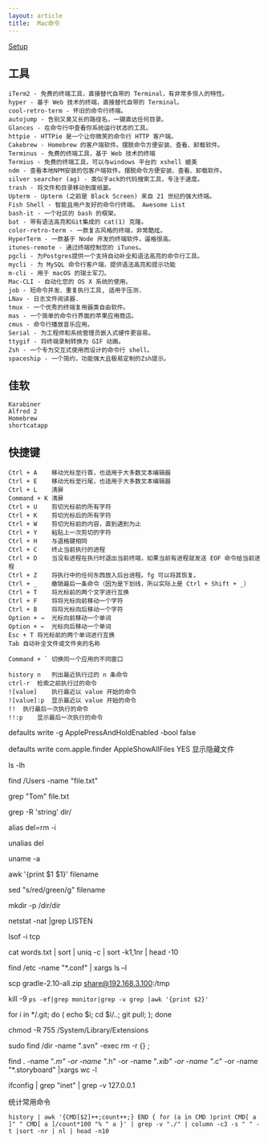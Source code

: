 ```yaml
---
layout: article
title:  Mac命令
---
```



[Setup](https://sourabhbajaj.com/mac-setup/)


## 工具

```
iTerm2 - 免费的终端工具，直接替代自带的 Terminal，有非常多惊人的特性。
hyper - 基于 Web 技术的终端，直接替代自带的 Terminal。
cool-retro-term - 怀旧的命令行终端。
autojump - 告别又臭又长的路径名，一键直达任何目录。
Glances - 在命令行中查看你系统运行状态的工具。
httpie - HTTPie 是一个让你微笑的命令行 HTTP 客户端。
Cakebrew - Homebrew 的客户端软件。摆脱命令方便安装、查看、卸载软件。
Terminus - 免费的终端工具，基于 Web 技术的终端
Termius - 免费的终端工具，可以与windows 平台的 xshell 媲美
ndm - 查看本地NPM安装的包客户端软件。摆脱命令方便安装、查看、卸载软件。
silver searcher (ag) - 类似于ack的代码搜索工具，专注于速度。
trash - 将文件和目录移动到废纸篓。
Upterm - Upterm (之前是 Black Screen) 来自 21 世纪的强大终端。
Fish Shell - 智能且用户友好的命令行终端。 Awesome List
bash-it - 一个社区的 bash 的框架。
bat - 带有语法高亮和Git集成的 cat(1) 克隆。
color-retro-term - 一款复古风格的终端，非常酷炫。
HyperTerm - 一款基于 Node 开发的终端软件，逼格很高。
itunes-remote - 通过终端控制您的 iTunes。
pgcli - 为Postgres提供一个支持自动补全和语法高亮的命令行工具。
mycli - 为 MySQL 命令行客户端，提供语法高亮和提示功能
m-cli - 用于 macOS 的瑞士军刀。
Mac-CLI - 自动化您的 OS X 系统的使用。
job - 短命令并发、重复执行工具, 适用于压测.
LNav - 日志文件阅读器.
tmux - 一个优秀的终端复用器类自由软件。
mas - 一个简单的命令行界面的苹果应用商店。
cmus - 命令行播放音乐应用。
Serial - 为工程师和系统管理员嵌入式硬件更容易。
ttygif - 将终端录制转换为 GIF 动画。
Zsh - 一个专为交互式使用而设计的命令行 shell。
spaceship - 一个简约，功能强大且极易定制的Zsh提示。
```

## 佳软

```
Karabiner
Alfred 2
Homebrew
shortcatapp
```



## 快捷键

```
Ctrl + A	移动光标至行首，也适用于大多数文本编辑器
Ctrl + E	移动光标至行尾，也适用于大多数文本编辑器
Ctrl + L	清屏
Command + K	清屏
Ctrl + U	剪切光标前的所有字符
Ctrl + K	剪切光标后的所有字符
Ctrl + W	剪切光标前的内容，直到遇到为止
Ctrl + Y	粘贴上一次剪切的字符
Ctrl + H	与退格键相同
Ctrl + C	终止当前执行的进程
Ctrl + D	当没有进程在执行时退出当前终端，如果当前有进程就发送 EOF 命令给当前进程
Ctrl + Z	将执行中的任何东西放入后台进程。fg 可以将其恢复。
Ctrl + _	撤销最后一条命令（因为是下划线，所以实际上是 Ctrl + Shift + _）
Ctrl + T	将光标前的两个文字进行互换
Ctrl + F	将将光标向前移动一个字符
Ctrl + B	将将光标向后移动一个字符
Option + →	光标向前移动一个单词
Option + ←	光标向后移动一个单词
Esc + T	将光标前的两个单词进行互换
Tab	自动补全文件或文件夹的名称

Command + ` 切换同一个应用的不同窗口

```

```
history n	列出最近执行过的 n 条命令
ctrl-r	检索之前执行过的命令
![value]	执行最近以 value 开始的命令
![value]:p	显示最近以 value 开始的命令
!!	执行最后一次执行的命令
!!:p	显示最后一次执行的命令
```

defaults write -g ApplePressAndHoldEnabled -bool false

defaults write com.apple.finder AppleShowAllFiles  YES  显示隐藏文件

ls -lh


find /Users -name "file.txt"

grep "Tom" file.txt

grep -R 'string' dir/

alias del=rm -i

unalias del

uname -a

awk '{print $1 $1}' filename

sed "s/red/green/g" filename

mkdir -p /dir/dir

netstat -nat |grep LISTEN

lsof -i tcp

cat words.txt | sort | uniq -c | sort -k1,1nr | head -10

find /etc -name "*.conf" | xargs ls –l

scp gradle-2.10-all.zip share@192.168.3.100:/tmp

kill -9 `ps -ef|grep monitor|grep -v grep |awk '{print $2}'`

for i in */.git; do ( echo $i; cd $i/..; git pull; ); done

chmod -R 755 /System/Library/Extensions 

sudo find /dir -name ".svn" -exec rm -r {} \;

find . -name "*.m" -or -name "*.h" -or -name "*.xib" -or -name "*.c" -or -name "*.storyboard"  |xargs wc -l

ifconfig | grep "inet" | grep -v 127.0.0.1


统计常用命令

```
history | awk '{CMD[$2]++;count++;} END { for (a in CMD )print CMD[ a ]" " CMD[ a ]/count*100 "% " a }' | grep -v "./" | column -c3 -s " " -t |sort -nr | nl | head -n10

```



